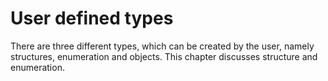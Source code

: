 # User defined types

There are three different types, which can be created by the user,
namely structures, enumeration and objects. This chapter discusses
structure and enumeration.
